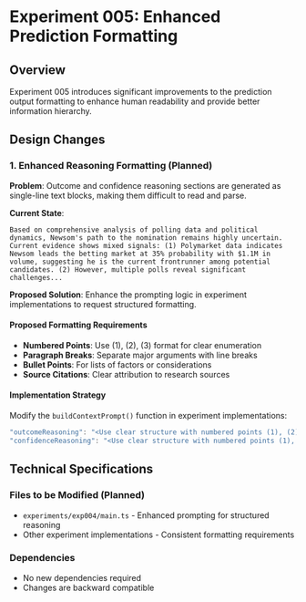 # Experiment 005: Enhanced Prediction Formatting

## Overview

Experiment 005 introduces significant improvements to the prediction output formatting to enhance human readability and provide better information hierarchy.

## Design Changes

### 1. Enhanced Reasoning Formatting (Planned)

**Problem**: Outcome and confidence reasoning sections are generated as single-line text blocks, making them difficult to read and parse.

**Current State**: 
```
Based on comprehensive analysis of polling data and political dynamics, Newsom's path to the nomination remains highly uncertain. Current evidence shows mixed signals: (1) Polymarket data indicates Newsom leads the betting market at 35% probability with $1.1M in volume, suggesting he is the current frontrunner among potential candidates. (2) However, multiple polls reveal significant challenges...
```

**Proposed Solution**: Enhance the prompting logic in experiment implementations to request structured formatting.

#### Proposed Formatting Requirements
- **Numbered Points**: Use (1), (2), (3) format for clear enumeration
- **Paragraph Breaks**: Separate major arguments with line breaks
- **Bullet Points**: For lists of factors or considerations
- **Source Citations**: Clear attribution to research sources

#### Implementation Strategy
Modify the `buildContextPrompt()` function in experiment implementations:

```typescript
"outcomeReasoning": "<Use clear structure with numbered points (1), (2), etc. Include paragraph breaks for readability. Cite specific research sources with context.>",
"confidenceReasoning": "<Use clear structure with numbered points (1), (2), etc. Include paragraph breaks for readability. Reference data quality and source reliability with specific examples.>",
```

## Technical Specifications

### Files to be Modified (Planned)
- `experiments/exp004/main.ts` - Enhanced prompting for structured reasoning
- Other experiment implementations - Consistent formatting requirements

### Dependencies
- No new dependencies required
- Changes are backward compatible

